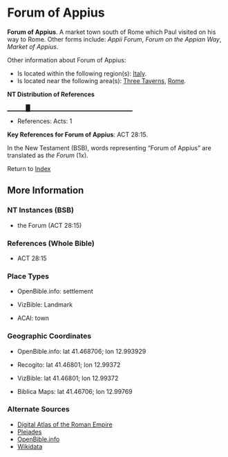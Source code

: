 # Forum of Appius
**Forum of Appius**. 
A market town south of Rome which Paul visited on his way to Rome. 
Other forms include: 
*Appii Forum*, *Forum on the Appian Way*, *Market of Appius*. 




Other information about Forum of Appius:


* Is located within the following region(s): 
[Italy](Italy.md). 
* Is located near the following area(s): 
[Three Taverns](ThreeTaverns.md), [Rome](Rome.md). 


**NT Distribution of References**

▁▁▁▁█▁▁▁▁▁▁▁▁▁▁▁▁▁▁▁▁▁▁▁▁▁▁
* References: Acts: 1



**Key References for Forum of Appius**: 
ACT 28:15. 




In the New Testament (BSB), words representing “Forum of Appius” are translated as 
*the Forum* (1x). 


Return to [Index](00-Index.md)

## More Information

### NT Instances (BSB)

* the Forum (ACT 28:15)



### References (Whole Bible)

* ACT 28:15


### Place Types

* OpenBible.info: settlement

* VizBible: Landmark

* ACAI: town



### Geographic Coordinates

* OpenBible.info: lat 41.468706; lon 12.993929

* Recogito: lat 41.46801; lon 12.99372

* VizBible: lat 41.46801; lon 12.99372

* Biblica Maps: lat 41.46706; lon 12.99769



### Alternate Sources

* [Digital Atlas of the Roman Empire](https://imperium.ahlfeldt.se/places/22182)
* [Pleiades](https://pleiades.stoa.org/places/422927)
* [OpenBible.info](https://www.openbible.info/geo/ancient/a121d5e)
* [Wikidata](http://www.wikidata.org/entity/Q3748871)



